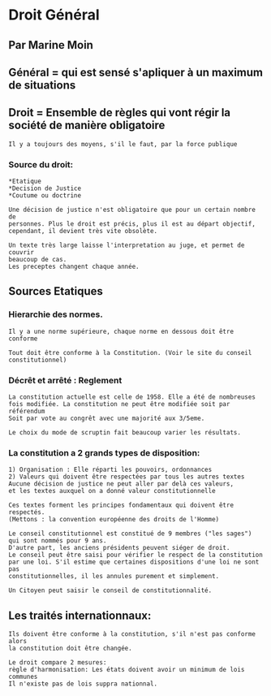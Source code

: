 # Droit Général
## Par Marine Moin

## Général =  qui est sensé s'apliquer à un maximum de situations

## Droit = Ensemble de règles qui vont régir la société de manière obligatoire
	Il y a toujours des moyens, s'il le faut, par la force publique

### Source du droit:
	*Etatique
	*Decision de Justice
	*Coutume ou doctrine
		
	Une décision de justice n'est obligatoire que pour un certain nombre de 
	personnes. Plus le droit est précis, plus il est au départ objectif,
	cependant, il devient très vite obsolète.

	Un texte très large laisse l'interpretation au juge, et permet de couvrir
	beaucoup de cas.
	Les preceptes changent chaque année.

## Sources Etatiques
### Hierarchie des normes.
	Il y a une norme supérieure, chaque norme en dessous doit être conforme

	Tout doit être conforme à la Constitution. (Voir le site du conseil 
	constitutionnel)

### Décrêt et arrêté : Reglement

	La constitution actuelle est celle de 1958. Elle a été de nombreuses
	fois modifiée. La constitution ne peut être modifiée soit par référendum
	Soit par vote au congrêt avec une majorité aux 3/5eme.

	Le choix du mode de scruptin fait beaucoup varier les résultats.

### La constitution a 2 grands types de disposition:
	1) Organisation : Elle réparti les pouvoirs, ordonnances
	2) Valeurs qui doivent être respectées par tous les autres textes
	Aucune décision de justice ne peut aller par delà ces valeurs,
	et les textes auxquel on a donné valeur constitutionnelle
	
	Ces textes forment les principes fondamentaux qui doivent être respectés.
	(Mettons : la convention européenne des droits de l'Homme)

	Le conseil constitutionnel est constitué de 9 membres ("les sages")
	qui sont nommés pour 9 ans.
	D'autre part, les anciens présidents peuvent siéger de droit.
	Le conseil peut être saisi pour vérifier le respect de la constitution
	par une loi. S'il estime que certaines dispositions d'une loi ne sont pas
	constitutionnelles, il les annules purement et simplement.

	Un Citoyen peut saisir le conseil de constitutionnalité.

## Les traités internationnaux:

	Ils doivent être conforme à la constitution, s'il n'est pas conforme alors
	la constitution doit être changée.

	Le droit compare 2 mesures:
	règle d'harmonisation: Les états doivent avoir un minimum de lois communes
	Il n'existe pas de lois suppra nationnal.